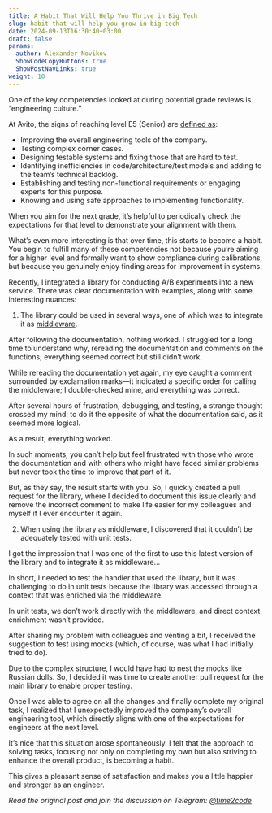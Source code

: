 ```yaml
---
title: A Habit That Will Help You Thrive in Big Tech  
slug: habit-that-will-help-you-grow-in-big-tech                 
date: 2024-09-13T16:30:40+03:00
draft: false                                  
params:
  author: Alexander Novikov                  
  ShowCodeCopyButtons: true
  ShowPostNavLinks: true                
weight: 10                                   
---
```


One of the key competencies looked at during potential grade reviews is “engineering culture.”

At Avito, the signs of reaching level E5 (Senior) are [defined as](https://github.com/avito-tech/playbook/blob/master/developer-profile.md#e5):

- Improving the overall engineering tools of the company.
- Testing complex corner cases.
- Designing testable systems and fixing those that are hard to test.
- Identifying inefficiencies in code/architecture/test models and adding to the team’s technical backlog.
- Establishing and testing non-functional requirements or engaging experts for this purpose.
- Knowing and using safe approaches to implementing functionality.

When you aim for the next grade, it’s helpful to periodically check the expectations for that level to demonstrate your alignment with them.

What’s even more interesting is that over time, this starts to become a habit. You begin to fulfill many of these competencies not because you’re aiming for a higher level and formally want to show compliance during calibrations, but because you genuinely enjoy finding areas for improvement in systems.

Recently, I integrated a library for conducting A/B experiments into a new service. There was clear documentation with examples, along with some interesting nuances:

1.	The library could be used in several ways, one of which was to integrate it as [middleware](https://en.wikipedia.org/wiki/Middleware).

After following the documentation, nothing worked. I struggled for a long time to understand why, rereading the documentation and comments on the functions; everything seemed correct but still didn’t work.

While rereading the documentation yet again, my eye caught a comment surrounded by exclamation marks—it indicated a specific order for calling the middleware; I double-checked mine, and everything was correct.

After several hours of frustration, debugging, and testing, a strange thought crossed my mind: to do it the opposite of what the documentation said, as it seemed more logical.

As a result, everything worked.

In such moments, you can’t help but feel frustrated with those who wrote the documentation and with others who might have faced similar problems but never took the time to improve that part of it.

But, as they say, the result starts with you. So, I quickly created a pull request for the library, where I decided to document this issue clearly and remove the incorrect comment to make life easier for my colleagues and myself if I ever encounter it again.

2.	When using the library as middleware, I discovered that it couldn’t be adequately tested with unit tests.

I got the impression that I was one of the first to use this latest version of the library and to integrate it as middleware…

In short, I needed to test the handler that used the library, but it was challenging to do in unit tests because the library was accessed through a context that was enriched via the middleware.

In unit tests, we don’t work directly with the middleware, and direct context enrichment wasn’t provided.

After sharing my problem with colleagues and venting a bit, I received the suggestion to test using mocks (which, of course, was what I had initially tried to do).

Due to the complex structure, I would have had to nest the mocks like Russian dolls. So, I decided it was time to create another pull request for the main library to enable proper testing.

Once I was able to agree on all the changes and finally complete my original task, I realized that I unexpectedly improved the company’s overall engineering tool, which directly aligns with one of the expectations for engineers at the next level.

It’s nice that this situation arose spontaneously. I felt that the approach to solving tasks, focusing not only on completing my own but also striving to enhance the overall product, is becoming a habit.

This gives a pleasant sense of satisfaction and makes you a little happier and stronger as an engineer.

*Read the original post and join the discussion on Telegram: [@time2code](https://t.me/time2code/300)*